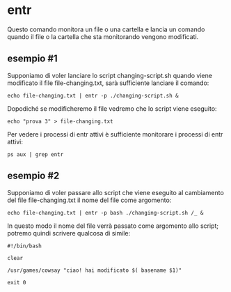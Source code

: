 entr
====
Questo comando monitora un file o una cartella e lancia un comando quando il file o la cartella
che sta monitorando vengono modificati.

esempio #1
----------
Supponiamo di voler lanciare lo script changing-script.sh quando viene modificato il file file-changing.txt,
sarà sufficiente lanciare il comando:

```
echo file-changing.txt | entr -p ./changing-script.sh &
```

Dopodiché se modificheremo il file vedremo che lo script viene eseguito:

```
echo "prova 3" > file-changing.txt
```

Per vedere i processi di entr attivi è sufficiente monitorare i processi di entr attivi:

```
ps aux | grep entr
```

esempio #2
----------
Supponiamo di voler passare allo script che viene eseguito al cambiamento del file file-changing.txt il
nome del file come argomento:

```
echo file-changing.txt | entr -p bash ./changing-script.sh /_ &
```

In questo modo il nome del file verrà passato come argomento allo script; potremo quindi scrivere qualcosa
di simile:

```
#!/bin/bash

clear

/usr/games/cowsay "ciao! hai modificato $( basename $1)"

exit 0
```
